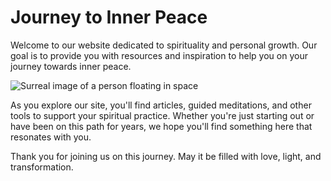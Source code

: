 <!--
Write me markdown content of website with wallpaper:

"A surreal image of a person floating in space for a spirituality or personal growth website"

The header of the page should not be copy of the text but rather a real content of the website which is using this wallpaper.
-->

<!--font:The font that would be best fitting for the website with a focus on spirituality and personal growth is "Montserrat".-->

# Journey to Inner Peace

Welcome to our website dedicated to spirituality and personal growth. Our goal is to provide you with resources and inspiration to help you on your journey towards inner peace.

![Surreal image of a person floating in space](https://example.com/surreal-image.jpg)

As you explore our site, you'll find articles, guided meditations, and other tools to support your spiritual practice. Whether you're just starting out or have been on this path for years, we hope you'll find something here that resonates with you.

Thank you for joining us on this journey. May it be filled with love, light, and transformation.
